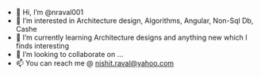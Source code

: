 - 👋 Hi, I’m @nraval001
- 👀 I’m interested in Architecture design, Algorithms, Angular, Non-Sql Db, Cashe
- 🌱 I’m currently learning Architecture designs and anything new which I finds interesting
- 💞️ I’m looking to collaborate on ...
- 📫 You can reach me @ nishit.raval@yahoo.com

<!---
nraval001/nraval001 is a ✨ special ✨ repository because its `README.md` (this file) appears on your GitHub profile.
You can click the Preview link to take a look at your changes.
--->
